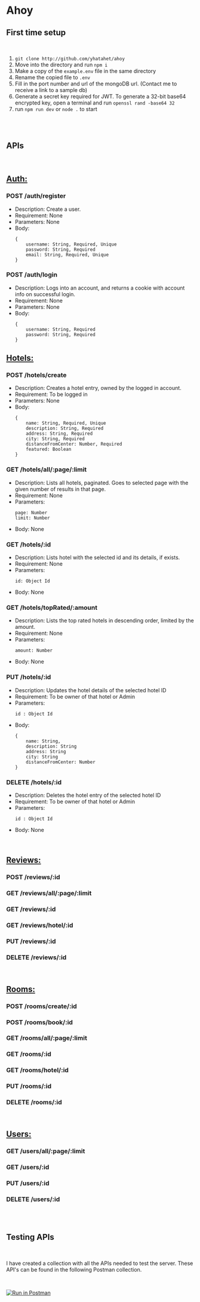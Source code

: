 # Ahoy

## **First time setup**
<br>

1. `git clone http://github.com/yhatahet/ahoy`
2. Move into the directory and run `npm i`
3. Make a copy of the `example.env` file in the same directory
4. Rename the copied file to `.env`
5. Fill in the port number and url of the mongoDB url. (Contact me to receive a link to a sample db)
6. Generate a secret key required for JWT. To generate a 32-bit base64 encrypted key, open a terminal and run `openssl rand -base64 32`
7. run `npm run dev` or `node .` to start

<br>
<br>

## **APIs**

<br>

## <u>Auth:</u>

### POST /auth/register
* Description: Create a user.
* Requirement: None
* Parameters: None
* Body: 
    ```
    {
        username: String, Required, Unique
        password: String, Required
        email: String, Required, Unique
    }
    ```
### POST /auth/login
* Description: Logs into an account, and returns a cookie with account info on successful login.
* Requirement: None
* Parameters: None
* Body: 
    ```
    {
        username: String, Required
        password: String, Required
    }
    ```
## <u>Hotels:</u>

### POST /hotels/create
* Description: Creates a hotel entry, owned by the logged in account.
* Requirement: To be logged in
* Parameters: None
* Body: 
    ```
    {
        name: String, Required, Unique
        description: String, Required
        address: String, Required
        city: String, Required
        distanceFromCenter: Number, Required
        featured: Boolean
    }
    ```

### GET /hotels/all/:page/:limit
* Description: Lists all hotels, paginated. Goes to selected page with the given number of results in that page.
* Requirement: None
* Parameters: 
    ```
    page: Number
    limit: Number
    ```
* Body: None

### GET /hotels/:id
* Description: Lists hotel with the selected id and its details, if exists.
* Requirement: None
* Parameters: 
    ```
    id: Object Id
    ```
* Body: None

### GET /hotels/topRated/:amount
* Description: Lists the top rated hotels in descending order, limited by the amount.
* Requirement: None
* Parameters: 
    ```
    amount: Number
    ```
* Body: None

### PUT /hotels/:id
* Description: Updates the hotel details of the selected hotel ID
* Requirement: To be owner of that hotel or Admin
* Parameters: 
    ```
    id : Object Id
    ```
* Body:
    ```
    {
        name: String,
        description: String
        address: String
        city: String
        distanceFromCenter: Number
    }
    ```

### DELETE /hotels/:id
* Description: Deletes the hotel entry of the selected hotel ID
* Requirement: To be owner of that hotel or Admin
* Parameters: 
    ```
    id : Object Id
    ```
* Body: None

<br>

## <u>Reviews:</u>

### POST /reviews/:id
### GET /reviews/all/:page/:limit
### GET /reviews/:id
### GET /reviews/hotel/:id
### PUT /reviews/:id
### DELETE /reviews/:id

<br>

## <u>Rooms:</u>

### POST /rooms/create/:id
### POST /rooms/book/:id
### GET /rooms/all/:page/:limit
### GET /rooms/:id
### GET /rooms/hotel/:id
### PUT /rooms/:id
### DELETE /rooms/:id
<br>

## <u>Users:</u>

### GET /users/all/:page/:limit
### GET /users/:id
### PUT /users/:id
### DELETE /users/:id

<br>
<br>

## **Testing APIs**

<br>

I have created a collection with all the APIs needed to test the server. These API's can be found in the following Postman collection. 

<br>
  
[![Run in Postman](https://run.pstmn.io/button.svg)](https://app.getpostman.com/run-collection/16ef0189fd6e2a25765d)